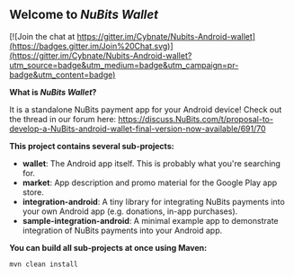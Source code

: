 ## Welcome to _NuBits Wallet_

[![Join the chat at https://gitter.im/Cybnate/Nubits-Android-wallet](https://badges.gitter.im/Join%20Chat.svg)](https://gitter.im/Cybnate/Nubits-Android-wallet?utm_source=badge&utm_medium=badge&utm_campaign=pr-badge&utm_content=badge)

__What is _NuBits Wallet_?__

It is a standalone NuBits payment app for your Android device!
Check out the thread in our forum here: https://discuss.NuBits.com/t/proposal-to-develop-a-NuBits-android-wallet-final-version-now-available/691/70


__This project contains several sub-projects:__

 * __wallet__:
     The Android app itself. This is probably what you're searching for.
 * __market__:
     App description and promo material for the Google Play app store.
 * __integration-android__:
     A tiny library for integrating NuBits payments into your own Android app
     (e.g. donations, in-app purchases).
 * __sample-integration-android__:
     A minimal example app to demonstrate integration of NuBits payments into
     your Android app.


__You can build all sub-projects at once using Maven:__

`mvn clean install`
